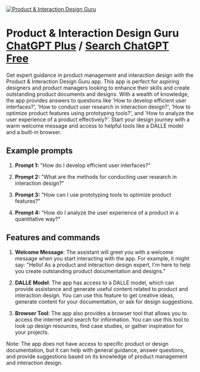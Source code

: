 
[![Product & Interaction Design Guru](https://files.oaiusercontent.com/file-uN3UnOV8zJr3H7TGDl2eLz1B?se=2123-10-20T08%3A19%3A32Z&sp=r&sv=2021-08-06&sr=b&rscc=max-age%3D31536000%2C%20immutable&rscd=attachment%3B%20filename%3Dc992a39e-9480-4690-8076-ab6b3b45508a.png&sig=gXtHJDcz1XqTmZpI7jkE5mDutsaI8e6bcAFt9V/pXAY%3D)](https://chat.openai.com/g/g-CjXwjcWBz-product-interaction-design-guru)

# Product & Interaction Design Guru [ChatGPT Plus](https://chat.openai.com/g/g-CjXwjcWBz-product-interaction-design-guru) / [Search ChatGPT Free](https://gptcall.net/index.html#/?search=Product%20%26%20Interaction%20Design%20Guru)

Get expert guidance in product management and interaction design with the Product & Interaction Design Guru app. This app is perfect for aspiring designers and product managers looking to enhance their skills and create outstanding product documents and designs. With a wealth of knowledge, the app provides answers to questions like 'How to develop efficient user interfaces?', 'How to conduct user research in interaction design?', 'How to optimize product features using prototyping tools?', and 'How to analyze the user experience of a product effectively?'. Start your design journey with a warm welcome message and access to helpful tools like a DALLE model and a built-in browser.

## Example prompts

1. **Prompt 1:** "How do I develop efficient user interfaces?"

2. **Prompt 2:** "What are the methods for conducting user research in interaction design?"

3. **Prompt 3:** "How can I use prototyping tools to optimize product features?"

4. **Prompt 4:** "How do I analyze the user experience of a product in a quantitative way?"

## Features and commands

1. **Welcome Message**: The assistant will greet you with a welcome message when you start interacting with the app. For example, it might say: "Hello! As a product and interaction design expert, I'm here to help you create outstanding product documentation and designs."

2. **DALLE Model**: The app has access to a DALLE model, which can provide assistance and generate useful content related to product and interaction design. You can use this feature to get creative ideas, generate content for your documentation, or ask for design suggestions.

3. **Browser Tool**: The app also provides a browser tool that allows you to access the internet and search for information. You can use this tool to look up design resources, find case studies, or gather inspiration for your projects.

Note: The app does not have access to specific product or design documentation, but it can help with general guidance, answer questions, and provide suggestions based on its knowledge of product management and interaction design.


